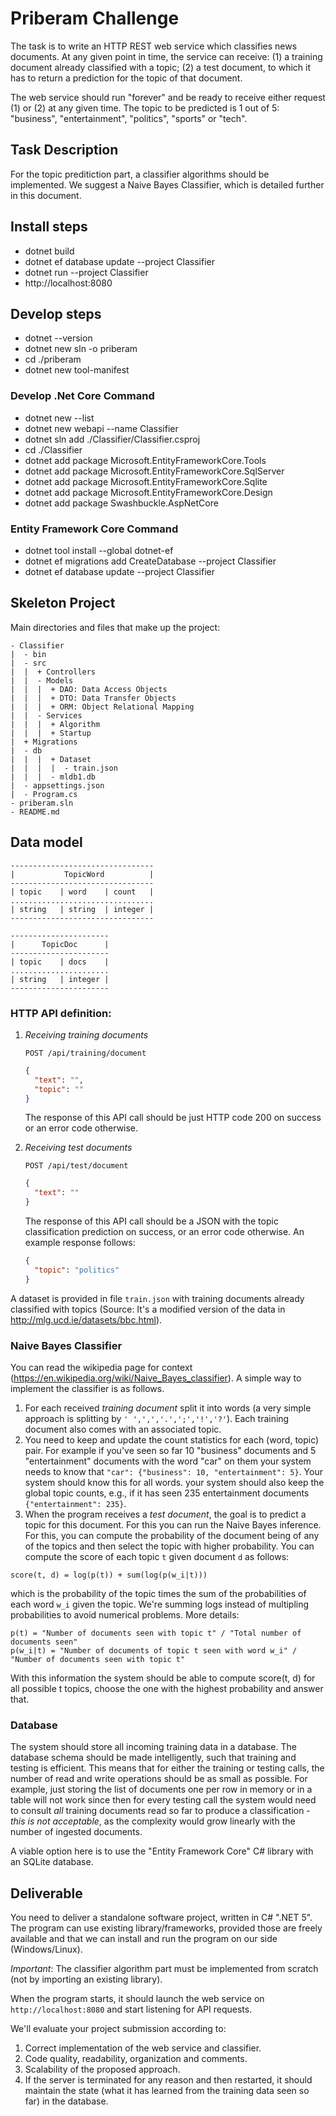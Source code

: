 # Priberam Challenge
The task is to write an HTTP REST web service which classifies news documents. At any given point in time, the service can receive: 
  (1) a training document already classified with a topic; 
  (2) a test document, to which it has to return a prediction for the topic of that document. 
  
The web service should run "forever" and be ready to receive either request (1) or (2) at any given time. The topic to be predicted is 1 out of 5: "business", "entertainment", "politics", "sports" or "tech".

## Task Description
For the topic preditiction part, a classifier algorithms should be implemented. We suggest a Naive Bayes Classifier, which is detailed further in this document.

## Install steps
- dotnet build
- dotnet ef database update --project Classifier
- dotnet run --project Classifier
- http://localhost:8080

## Develop steps
- dotnet --version
- dotnet new sln -o priberam
- cd ./priberam
- dotnet new tool-manifest

### Develop .Net Core Command
- dotnet new --list
- dotnet new webapi --name Classifier 
- dotnet sln add ./Classifier/Classifier.csproj
- cd ./Classifier
- dotnet add package Microsoft.EntityFrameworkCore.Tools
- dotnet add package Microsoft.EntityFrameworkCore.SqlServer
- dotnet add package Microsoft.EntityFrameworkCore.Sqlite
- dotnet add package Microsoft.EntityFrameworkCore.Design
- dotnet add package Swashbuckle.AspNetCore

### Entity Framework Core Command
- dotnet tool install --global dotnet-ef
- dotnet ef migrations add CreateDatabase --project Classifier    
- dotnet ef database update --project Classifier  

## Skeleton Project
Main directories and files that make up the project: 
```
- Classifier 
|  - bin
|  - src
|  |  + Controllers
|  |  - Models
|  |  |  + DAO: Data Access Objects
|  |  |  + DTO: Data Transfer Objects
|  |  |  + ORM: Object Relational Mapping
|  |  - Services
|  |  |  + Algorithm 
|  |  |  + Startup
|  + Migrations
|  - db
|  |  |  + Dataset
|  |  |  |  - train.json
|  |  |  - mldb1.db
|  - appsettings.json
|  - Program.cs
- priberam.sln
- README.md
```
## Data model
```
--------------------------------
|           TopicWord          |
--------------------------------
| topic    | word    | count   |
................................
| string   | string  | integer |
--------------------------------

----------------------
|      TopicDoc      |
----------------------
| topic    | docs    |
......................
| string   | integer |
----------------------
```

### HTTP API definition:

1. _Receiving training documents_

   `POST /api/training/document`

   ```json
   {
     "text": "",
     "topic": ""
   }
   ```

   The response of this API call should be just HTTP code 200 on success or an error code otherwise.

2. _Receiving test documents_

   `POST /api/test/document`

   ```json
   {
     "text": ""
   }
   ```

   The response of this API call should be a JSON with the topic classification prediction on success, or an error code otherwise. An example response follows:

   ```json
   {
     "topic": "politics"
   }
   ```

A dataset is provided in file `train.json` with training documents already classified with topics (Source: It's a modified version of the data in <http://mlg.ucd.ie/datasets/bbc.html>).

### Naive Bayes Classifier

You can read the wikipedia page for context (<https://en.wikipedia.org/wiki/Naive_Bayes_classifier>). A simple way to implement the classifier is as follows.

1. For each received *training document* split it into words (a very simple approach is splitting by `' ',',','.',';','!','?'`). Each training document also comes with an associated topic.
2. You need to keep and update the count statistics for each (word, topic) pair. For example if you've seen so far 10 "business" documents and 5 "entertainment" documents with the word "car" on them your system needs to know that `"car": {"business": 10, "entertainment": 5}`. Your system should know this for all words. your system should also keep the global topic counts, e.g., if it has seen 235 entertainment documents `{"entertainment": 235}`.
3. When the program receives a *test document*, the goal is to predict a topic for this document. For this you can run the Naive Bayes inference. For this, you can compute the probability of the document being of any of the topics and then select the topic with higher probability. You can compute the score of each topic `t` given document `d` as follows:

```
score(t, d) = log(p(t)) + sum(log(p(w_i|t)))
```

which is the probability of the topic times the sum of the probabilities of each word `w_i` given the topic. We're summing logs instead of multipling probabilities to avoid numerical problems. More details:

```
p(t) = "Number of documents seen with topic t" / "Total number of documents seen"
p(w_i|t) = "Number of documents of topic t seen with word w_i" / "Number of documents seen with topic t"
```

With this information the system should be able to compute score(t, d) for all possible t topics, choose the one with the highest probability and answer that.

### Database

The system should store all incoming training data in a database. The database schema should be made intelligently, such that training and testing is efficient. This means that for either the training or testing calls, the number of read and write operations should be as small as possible. For example, just storing the list of documents one per row in memory or in a table will not work since then for every testing call the system would need to consult *all* training documents read so far to produce a classification - *this is not acceptable*, as the complexity would grow linearly with the number of ingested documents.

A viable option here is to use the "Entity Framework Core" C# library with an SQLite database.

## Deliverable

You need to deliver a standalone software project, written in C# ".NET 5". The program can use existing library/frameworks, provided those are freely available and that we can install and run the program on our side (Windows/Linux).

_Important_: The classifier algorithm part must be implemented from scratch (not by importing an existing library).

When the program starts, it should launch the web service on `http://localhost:8080` and start listening for API requests.

We'll evaluate your project submission according to:

1. Correct implementation of the web service and classifier.
2. Code quality, readability, organization and comments.
3. Scalability of the proposed approach.
4. If the server is terminated for any reason and then restarted, it should maintain the state (what it has learned from the training data seen so far) in the database.


